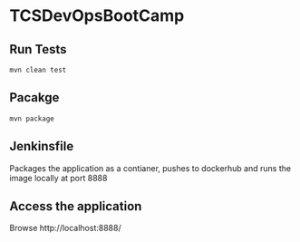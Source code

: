 # TCSDevOpsBootCamp

## Run Tests
```
mvn clean test
```

## Pacakge 
```
mvn package
```

## Jenkinsfile
Packages the application as a contianer, pushes to dockerhub and runs the image locally at port 8888

## Access the application 
Browse http://localhost:8888/
